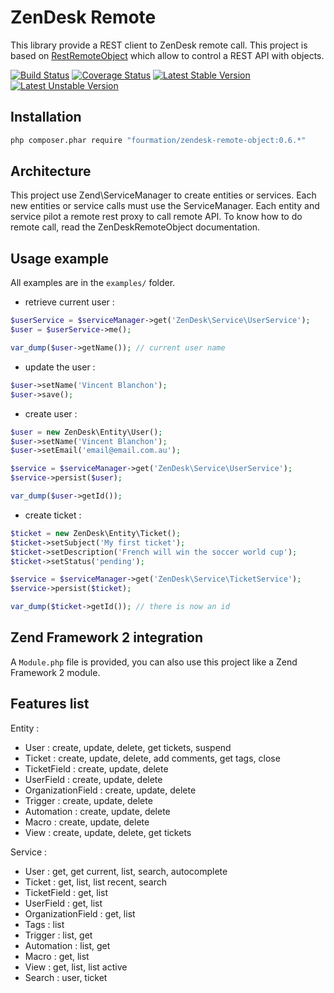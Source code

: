 # ZenDesk Remote

This library provide a REST client to ZenDesk remote call.
This project is based on [RestRemoteObject](https://github.com/fourmation/RestRemoteObject) which allow to control a REST API with objects.

[![Build Status](https://api.travis-ci.org/fourmation/ZenDeskRemoteObject.png?branch=master)](https://travis-ci.org/fourmation/ZenDeskRemoteObject)
[![Coverage Status](https://coveralls.io/repos/fourmation/ZenDeskRemoteObject/badge.png?branch=master)](https://coveralls.io/r/fourmation/ZenDeskRemoteObject)
[![Latest Stable Version](https://poser.pugx.org/fourmation/zendesk-remote-object/v/stable.png)](https://packagist.org/packages/fourmation/zendesk-remote-object)
[![Latest Unstable Version](https://poser.pugx.org/fourmation/zendesk-remote-object/v/unstable.png)](https://packagist.org/packages/fourmation/zendesk-remote-object)

## Installation

```sh
php composer.phar require "fourmation/zendesk-remote-object:0.6.*"
```

## Architecture

This project use Zend\ServiceManager to create entities or services. Each new entities or service calls must use the ServiceManager.
Each entity and service pilot a remote rest proxy to call remote API. To know how to do remote call, read the ZenDeskRemoteObject documentation.

## Usage example

All examples are in the `examples/` folder.

* retrieve current user :

```php
$userService = $serviceManager->get('ZenDesk\Service\UserService');
$user = $userService->me();

var_dump($user->getName()); // current user name
```

* update the user :
```php
$user->setName('Vincent Blanchon');
$user->save();
```

* create user :
```php
$user = new ZenDesk\Entity\User();
$user->setName('Vincent Blanchon');
$user->setEmail('email@email.com.au');

$service = $serviceManager->get('ZenDesk\Service\UserService');
$service->persist($user);

var_dump($user->getId());
```

* create ticket :
```php
$ticket = new ZenDesk\Entity\Ticket();
$ticket->setSubject('My first ticket');
$ticket->setDescription('French will win the soccer world cup');
$ticket->setStatus('pending');

$service = $serviceManager->get('ZenDesk\Service\TicketService');
$service->persist($ticket);

var_dump($ticket->getId()); // there is now an id
```

## Zend Framework 2 integration

A `Module.php` file is provided, you can also use this project like a Zend Framework 2 module.

## Features list

Entity :
* User : create, update, delete, get tickets, suspend
* Ticket : create, update, delete, add comments, get tags, close
* TicketField : create, update, delete
* UserField : create, update, delete
* OrganizationField : create, update, delete
* Trigger : create, update, delete
* Automation : create, update, delete
* Macro : create, update, delete
* View : create, update, delete, get tickets

Service :
* User : get, get current, list, search, autocomplete
* Ticket : get, list, list recent, search
* TicketField : get, list
* UserField : get, list
* OrganizationField : get, list
* Tags : list
* Trigger : list, get
* Automation : list, get
* Macro : get, list
* View : get, list, list active
* Search : user, ticket
